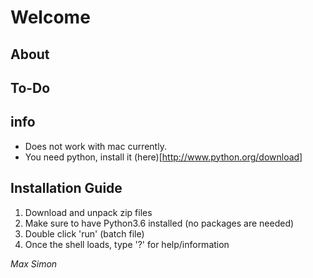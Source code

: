 # Welcome
## About

## To-Do

## info
- Does not work with mac currently.
- You need python, install it (here)[http://www.python.org/download]

## Installation Guide
1. Download and unpack zip files
2. Make sure to have Python3.6 installed (no packages are needed)
3. Double click 'run' (batch file)
4. Once the shell loads, type '?' for help/information


_Max Simon_
